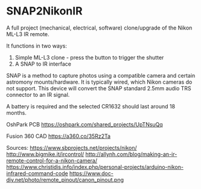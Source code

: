 # SNAP2NikonIR
A full project (mechanical, electrical, software) clone/upgrade of the Nikon ML-L3 IR remote.

It functions in two ways:
1) Simple ML-L3 clone - press the button to trigger the shutter
2) A SNAP to IR interface

SNAP is a method to capture photos using a compatible camera and certain astromony mounts/hardware. It is typically wired, which Nikon cameras do not support. This device will convert the SNAP standard 2.5mm audio TRS connector to an IR signal.

A battery is required and the selected CR1632 should last around 18 months.

OshPark PCB
https://oshpark.com/shared_projects/UpTNsuQq

Fusion 360 CAD
https://a360.co/35Rz2Ta

Sources:
https://www.sbprojects.net/projects/nikon/
http://www.bigmike.it/ircontrol/
http://allynh.com/blog/making-an-ir-remote-control-for-a-nikon-camera/
https://www.christidis.info/index.php/personal-projects/arduino-nikon-infrared-command-code
https://www.doc-diy.net/photo/remote_pinout/canon_pinout.png
